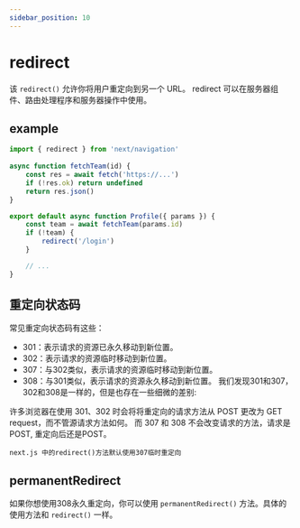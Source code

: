 ```yaml
---
sidebar_position: 10
---
```


# redirect
该 `redirect()` 允许你将用户重定向到另一个 URL。 
redirect 可以在服务器组件、路由处理程序和服务器操作中使用。


## example
```ts title="app/team/[id]/page.js"
import { redirect } from 'next/navigation'
 
async function fetchTeam(id) {
    const res = await fetch('https://...')
    if (!res.ok) return undefined
    return res.json()
}

export default async function Profile({ params }) {
    const team = await fetchTeam(params.id)
    if (!team) {
        redirect('/login')
    }

    // ...
}
```


## 重定向状态码
常见重定向状态码有这些：
- 301：表示请求的资源已永久移动到新位置。
- 302：表示请求的资源临时移动到新位置。
- 307：与302类似，表示请求的资源临时移动到新位置。
- 308：与301类似，表示请求的资源永久移动到新位置。
我们发现301和307，302和308是一样的，但是也存在一些细微的差别:

许多浏览器在使用 301、302 时会将将重定向的请求方法从 POST 更改为 GET request，而不管源请求方法如何。
而 307 和 308 不会改变请求的方法，请求是POST, 重定向后还是POST。

`next.js 中的redirect()方法默认使用307临时重定向`


## permanentRedirect
如果你想使用308永久重定向，你可以使用 `permanentRedirect()` 方法。具体的使用方法和 `redirect()` 一样。